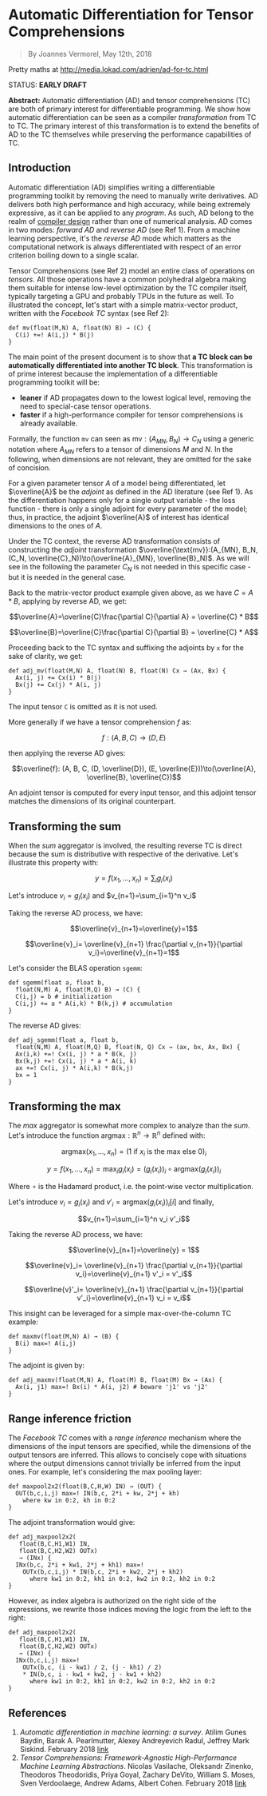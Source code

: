 # Automatic Differentiation for Tensor Comprehensions

> By Joannes Vermorel, May 12th, 2018

Pretty maths at http://media.lokad.com/adrien/ad-for-tc.html

STATUS: **EARLY DRAFT**

**Abstract:** Automatic differentiation (AD) and tensor comprehensions (TC) are both of primary interest for differentiable programming. We show how automatic differentiation can be seen as a compiler _transformation_ from TC to TC. The primary interest of this transformation is to extend the benefits of AD to the TC themselves while preserving the performance capabilities of TC.

## Introduction

Automatic differentiation (AD) simplifies writing a differentiable programming toolkit by removing the need to manually write derivatives. AD delivers both high performance and high accuracy, while being extremely expressive, as it can be applied to any _program_. As such, AD belong to the realm of [compiler design](https://en.wikipedia.org/wiki/Compiler) rather than one of numerical analysis. AD comes in two modes: _forward AD_ and _reverse AD_ (see Ref 1). From a machine learning perspective, it's the _reverse AD_ mode which matters as the computational network is always differentiated with respect of an error criterion boiling down to a single scalar.

Tensor Comprehensions (see Ref 2) model an entire class of operations on _tensors_. All those operations have a common polyhedral algebra making them suitable for intense low-level optimization by the TC compiler itself, typically targeting a GPU and probably TPUs in the future as well. To illustrated the concept, let's start with a simple matrix-vector product, written with the _Facebook TC_ syntax (see Ref 2): 

    def mv(float(M,N) A, float(N) B) → (C) {
      C(i) +=! A(i,j) * B(j)
    }

The main point of the present document is to show that **a TC block can be automatically differentiated into another TC block**. This transformation is of prime interest because the implementation of a differentiable programming toolkit will be:
*  **leaner** if AD propagates down to the lowest logical level, removing the need to special-case tensor operations.
* **faster** if a high-performance compiler for tensor comprehensions is already available. 

Formally, the function `mv` can seen as $\text{mv}: (A_{MN}, B_N) \to C_N$ using a generic notation where $A_{MN}$ refers to a tensor of dimensions $M$ and $N$. In the following, when dimensions are not relevant, they are omitted for the sake of concision.

For a given parameter tensor $A$ of a model being differentiated, let $\overline{A}$ be the _adjoint_ as defined in the AD literature (see Ref 1). As the differentiation happens only for a single output variable - the loss function - there is only a single adjoint for every parameter of the model; thus, in practice, the adjoint $\overline{A}$ of interest has identical dimensions to the ones of $A$.

Under the TC context, the reverse AD transformation consists of constructing the _adjoint_ transformation  $\overline{\text{mv}}:(A_{MN}, B_N, (C_N, \overline{C}_N))\to(\overline{A}_{MN}, \overline{B}_N)$. As we will see in the following the parameter $C_N$ is not needed in this specific case - but it is needed in the general case.

Back to the matrix-vector product example given above, as we have $C = A * B$, applying by reverse AD, we get:

$$\overline{A}=\overline{C}\frac{\partial C}{\partial A} = \overline{C} * B$$

$$\overline{B}=\overline{C}\frac{\partial C}{\partial B} = \overline{C} * A$$

Proceeding back to the TC syntax and suffixing the adjoints by `x` for the sake of clarity, we get:

    def adj_mv(float(M,N) A, float(N) B, float(N) Cx → (Ax, Bx) {
      Ax(i, j) += Cx(i) * B(j)
      Bx(j) += Cx(j) * A(i, j)
    }
The input tensor `C` is omitted as it is not used.

More generally if we have a tensor comprehension $f$ as: 

$$f:(A,B,C) \to (D, E)$$

then applying the reverse AD gives:

$$\overline{f}: (A, B, C, (D, \overline{D}), (E, \overline{E}))\to(\overline{A}, \overline{B}, \overline{C})$$

An adjoint tensor is computed for every input tensor, and this adjoint tensor matches the dimensions of its original counterpart.

## Transforming the sum

When the _sum_ aggregator is involved, the resulting reverse TC is direct because the sum is distributive with respective of the derivative. Let's illustrate this property with:

$$y=f(x_1, \dots, x_n)=\sum_i g_i(x_i)$$

Let's introduce $v_i=g_i(x_i)$ and $v_{n+1}=\sum_{i=1}^n v_i$

Taking the reverse AD process, we have:

$$\overline{v}_{n+1}=\overline{y}=1$$

$$\overline{v}_i= \overline{v}_{n+1} \frac{\partial v_{n+1}}{\partial v_i}=\overline{v}_{n+1}=1$$

Let's consider the BLAS operation `sgemm`:

    def sgemm(float a, float b,
      float(N,M) A, float(M,Q) B) → (C) {
      C(i,j) = b # initialization
      C(i,j) += a * A(i,k) * B(k,j) # accumulation
    }

The reverse AD gives:

    def adj_sgemm(float a, float b,
      float(N,M) A, float(M,Q) B, float(N, Q) Cx → (ax, bx, Ax, Bx) {
      Ax(i,k) +=! Cx(i, j) * a * B(k, j)
      Bx(k,j) +=! Cx(i, j) * a * A(i, k)
      ax +=! Cx(i, j) * A(i,k) * B(k,j)
      bx = 1 
    }


## Transforming the max

The _max_ aggregator is somewhat more complex to analyze than the _sum_. Let's introduce the function $\text{argmax}: \mathbb{R}^n \to \mathbb{R}^n$ defined with:

$$\text{argmax}(x_1, \dots, x_n) = (1 \text{ if } x_i \text{ is the max else } 0)_i$$

$$y=f(x_1, \dots, x_n)=\max_i g_i(x_i) = (g_i(x_i))_i \circ \text{argmax} (g_i(x_i))_i$$

Where $\circ$ is the Hadamard product, i.e. the point-wise vector multiplication.

Let's introduce $v_i=g_i(x_i)$ and $v'_i=\text{argmax} (g_i(x_i))_i[i]$ and finally,

$$v_{n+1}=\sum_{i=1}^n v_i  v'_i$$

Taking the reverse AD process, we have:

$$\overline{v}_{n+1}=\overline{y} = 1$$

$$\overline{v}_i= \overline{v}_{n+1} \frac{\partial v_{n+1}}{\partial v_i}=\overline{v}_{n+1} v'_i = v'_i$$

$$\overline{v}'_i= \overline{v}_{n+1} \frac{\partial v_{n+1}}{\partial v'_i}=\overline{v}_{n+1} v_i = v_i$$

This insight can be leveraged for a simple max-over-the-column TC example:

    def maxmv(float(M,N) A) → (B) {
      B(i) max=! A(i,j)
    }
 The adjoint is given by:
 
    def adj_maxmv(float(M,N) A, float(M) B, float(M) Bx → (Ax) {
      Ax(i, j1) max=! Bx(i) * A(i, j2) # beware 'j1' vs 'j2'
    }
 
## Range inference friction

The _Facebook TC_ comes with a _range inference_ mechanism where the dimensions of the input tensors are specified, while the dimensions of the output tensors are inferred. This allows to concisely cope with situations where the output dimensions cannot trivially be inferred from the input ones. For example, let's considering the max pooling layer:

    def maxpool2x2(float(B,C,H,W) IN) → (OUT) {
      OUT(b,c,i,j) max=! IN(b,c, 2*i + kw, 2*j + kh)
        where kw in 0:2, kh in 0:2
    }

The adjoint transformation would give:

    def adj_maxpool2x2(
       float(B,C,H1,W1) IN, 
       float(B,C,H2,W2) OUTx) 
       → (INx) {
      INx(b,c, 2*i + kw1, 2*j + kh1) max=! 
        OUTx(b,c,i,j) * IN(b,c, 2*i + kw2, 2*j + kh2)
          where kw1 in 0:2, kh1 in 0:2, kw2 in 0:2, kh2 in 0:2
    }
However, as index algebra is authorized on the right side of the expressions, we rewrite those indices moving the logic from the left to the right:

    def adj_maxpool2x2(
       float(B,C,H1,W1) IN, 
       float(B,C,H2,W2) OUTx) 
       → (INx) {
      INx(b,c,i,j) max=! 
        OUTx(b,c, (i - kw1) / 2, (j - kh1) / 2) 
        * IN(b,c, i - kw1 + kw2, j - kw1 + kh2)
          where kw1 in 0:2, kh1 in 0:2, kw2 in 0:2, kh2 in 0:2
    }


## References

1. _Automatic differentiation in machine learning: a survey_. Atilim Gunes Baydin, Barak A. Pearlmutter, Alexey Andreyevich Radul, Jeffrey Mark Siskind. February 2018 [link](https://arxiv.org/pdf/1502.05767.pdf)
2. _Tensor Comprehensions: Framework-Agnostic High-Performance Machine Learning Abstractions_. Nicolas Vasilache, Oleksandr Zinenko, Theodoros Theodoridis, Priya Goyal, Zachary DeVito, William S. Moses, Sven Verdoolaege, Andrew Adams, Albert Cohen. February 2018 [link](https://arxiv.org/abs/1802.04730)
